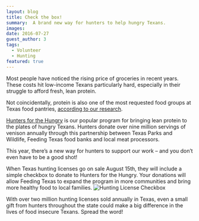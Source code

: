 ```yaml
---
layout: blog
title: Check the box!
summary:  A brand new way for hunters to help hungry Texans.
images:
date: 2016-07-27
guest_author: 3
tags: 
  - Volunteer
  - Hunting
featured: true
---
```

Most people have noticed the rising price of groceries in recent years. These costs hit low-income Texans particularly hard, especially in their struggle to afford fresh, lean protein.

 Not coincidentally, protein is also one of the most requested food groups at Texas food pantries, [according to our research](http://www.feedingtexas.org/product/2014/11/01-Hunger-In-America-2014-Texas-Report/). 

[Hunters for the Hungry](http://www.feedingtexas.org/get-involved/hunt/) is our popular program for bringing lean protein to the plates of hungry Texans. Hunters donate over nine million servings of venison annually through this partnership between Texas Parks and Wildlife, Feeding Texas food banks and local meat processors.

This year, there’s a new way for hunters to support our work – and you don’t even have to be a good shot!

When Texas hunting licenses go on sale August 15th, they will include a simple checkbox to donate to Hunters for the Hungry. Your donations will allow Feeding Texas to expand the program in more communities and bring more healthy food to local families. 
![Hunting License Checkbox](https://s3-us-west-2.amazonaws.com/assets.feedingtexas.org/images/posts/HFTH-donation-checkbox.png)

With over two million hunting licenses sold annually in Texas, even a small gift from hunters throughout the state could make a big difference in the lives of food insecure Texans. Spread the word!
